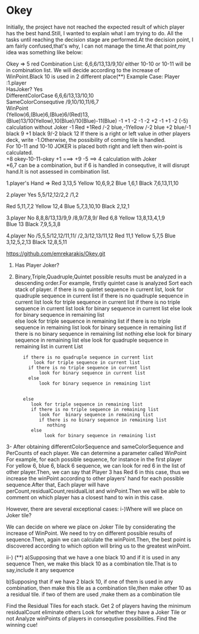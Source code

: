 # Okey
Initially, the project have not reached the expected result of which player has the best hand.Still, I wanted to explain what I am trying to do.
All the tasks until reaching the decision stage are performed.At the decision point, I am fairly confused,that's why, I can not manage the time.At that point,my idea was something like below:


Okey => 5 red
Combination List: 6,6,6/13,13/9,10/  either  10-10  or 10-11 will be in combination list. 
We will decide according to the increase of WinPoint.Black 10 is used in 2 different place(**)
Example Case: 
Player :1.player                           
HasJoker?   Yes            
DifferentColorCase     6,6,6/13,13/10,10                                       
SameColorConsequtive       /9,10/10,11/6,7                                                                                                             
WinPoint  
(Yellow)6,(Blue)6,(Blue)6/(Red)13,(Blue)13/10(Yellow),10(Blue)/10(Blue)-11(Blue)
 -1 +1 -2 -1 -2 +2 -1 +1 -2 (-5) calculation without Joker                                          -1 Red +1Red /-2 blue,-1Yellow /-2 blue +2 blue/-1 black 9 +1 black 9/-2 black 12
If there is a right or left value in other players deck, write -1.Otherwise, the possibility of coming tile is handled.																									 
For 10-11 and 10-10 JOKER is placed both right and left then win-point is calculated.	
+8 okey-10-11-okey +1 ===> 
+9 -5 ==> 4 calculation with Joker							
*6,7 can be a combination, but if 6 is handled in consequtive, it will  disrupt hand.It is not assessed in combination list.																			  
																																														  
																		  
																																														  
1.player's Hand => Red 3,13,5 Yellow 10,6,9,2 Blue 1,6,1 Black 7,6,13,11,10

2.player                                   Yes                    5,5/12,12/2,2                            /1,2

Red 5,11,7,2
Yellow 12,4
Blue 5,7,3,10,10
Black 2,12,1


3.player 								   No                      8,8,8/13,13/9,9                           /8,9/7,8,9/
Red 6,8
Yellow 13,8,13,4,1,9                                                      
Blue 13
Black 7,9,5,3,8

4.player                                   No                      /5,5,5/12,12/11,11/                         /2,3/12,13/11,12
Red 11,1
Yellow 5,7,5
Blue 3,12,5,2,13
Black  12,8,5,11



https://github.com/emrekarakis/Okey.git
1) Has Player Joker?
2) Binary,Triple,Quadruple,Quintet  possible results must be analyzed in a descending order.For example, firstly quintet case is analyzed 
Sort each stack of player.
if there is no quintet sequence in current list,
       look for quadruple sequence in current list
	   if there is no quadruple sequence in current list 
	       look for triple sequence in current list 
           if there is no triple sequence in current list 
                look for binary sequence in current list
           else 
                look for binary sequence in remaining list 		   
		else 
		   look for triple sequence in remaining list 
		   if there is no triple sequence in remaining list 
		      look for  binary sequence in remaining list
			  if there is no binary sequence in remaining list
			       nothing
		   else 
		       look for binary sequence in remaining list 
else
       look for quadruple sequence in remaining list in current List
       
          if there is no quadruple sequence in current list 
	          look for triple sequence in current list 
            if there is no triple sequence in current list 
                look for binary sequence in current list
            else 
                look for binary sequence in remaining list 	


          else 
		     look for triple sequence in remaining list 
		     if there is no triple sequence in remaining list 
		        look for  binary sequence in remaining list
			    if there is no binary sequence in remaining list
			       nothing
		     else 
		          look for binary sequence in remaining list 
				  
				  


3- After obtaining differentColorSequence and sameColorSequence and PerCounts of each player. 
We can determine a parameter called WinPoint 
For example, for each possible sequence, for instance in the first player				  
For yellow 6, blue 6, black 6 sequence, we can look for red 6 in the list  of other player.Then, we can say that 
Player 3 has Red 6 in this case,  thus we increase the winPoint  according to other players' hand for each possible sequence.After that,
Each player will have perCount,residualCount,residualList and winPoint.Then we will be able to comment on which player has a closest hand to win in this case.


However, there are several exceptional cases:
i-)Where will we place on Joker tile?

We can decide on where we place on Joker Tile by considerating the increase of WinPoint.
We need to try on different possible results of sequence.Then, again we can calculate the winPoint.Then, the best point is discovered according to which option will bring us to the greatest winPoint.



ii-) (**)
  a)Supposing that we have a one black 10 and if it is used in any sequence 
  Then, we make this black 10 as a combination tile.That is to say,include it any sequence 
  
  b)Supposing that if we have 2 black 10, if one of them is  used in any combination, then make this tile as a combination tile,then make other 10 as a residual tile.
    if two of them are used ,make them as a combination tile
	
Find the Residual Tiles for each stack.
Get 2 of players having the minimum residualCount eliminate others
Look for whether they have a Joker Tile  or not 
Analyze winPoints of players in consequtive possibilities.
Find the winning cue!

 
 




